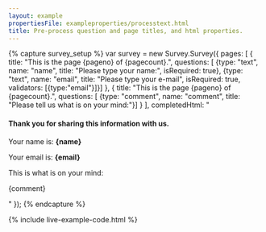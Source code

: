 ```yaml
---
layout: example
propertiesFile: exampleproperties/processtext.html
title: Pre-process question and page titles, and html properties. 
---
```

{% capture survey_setup %}
var survey = new Survey.Survey({
    pages: [ 
        {
            title: "This is the page {pageno} of {pagecount}.", 
            questions: [
            {type: "text", name: "name", title: "Please type your name:", isRequired: true},
            {type: "text", name: "email", title: "Please type your e-mail", isRequired: true, validators: [{type:"email"}]}]
        },
        {
            title: "This is the page {pageno} of {pagecount}.", 
            questions: [
            {type: "comment", name: "comment", title: "Please tell us what is on your mind:"}]
        }
],
completedHtml: "<p><h4>Thank you for sharing this information with us.</h4></p><p>Your name is: <b>{name}</b></p><p>Your email is: <b>{email}</b></p><p>This is what is on your mind:</p><p>{comment}</p>"
});
{% endcapture %}

{% include live-example-code.html %}
